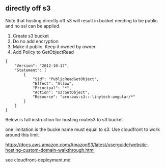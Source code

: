 ## directly off s3
Note that hosting directly off s3 will result in bucket needing to be public and no ssl can be applied.

1. Create s3 bucket
2. Do no add encryption
3. Make it public. Keep it owned by owner.
4. Add Policy to GetObjectRead
```
{
    "Version": "2012-10-17",
    "Statement": [
        {
            "Sid": "PublicReadGetObject",
            "Effect": "Allow",
            "Principal": "*",
            "Action": "s3:GetObject",
            "Resource": "arn:aws:s3:::linytech-angular/*"
        }
    ]
}
```

Below is full instruction for hosting route53 to s3 bucket

one limitation is the bucke name must equal to s3. Use cloudfront to work around this limit

https://docs.aws.amazon.com/AmazonS3/latest/userguide/website-hosting-custom-domain-walkthrough.html

see cloudfront-deployment.md